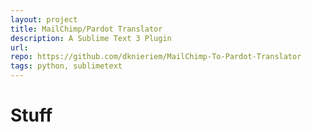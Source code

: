 ```yaml
---
layout: project
title: MailChimp/Pardot Translator
description: A Sublime Text 3 Plugin
url:
repo: https://github.com/dknieriem/MailChimp-To-Pardot-Translator
tags: python, sublimetext
---
```


# Stuff
